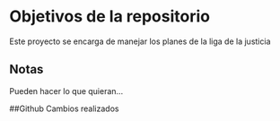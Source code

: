 # Objetivos de la repositorio

Este proyecto se encarga de manejar los planes de la liga de la justicia


## Notas
Pueden hacer lo que quieran...

##Github
Cambios realizados


